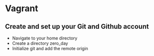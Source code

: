 # Vagrant

## Create and set up your Git and Github account

* Navigate to your home directory
* Create a directory zero_day
* Initialize git and add the remote origin
